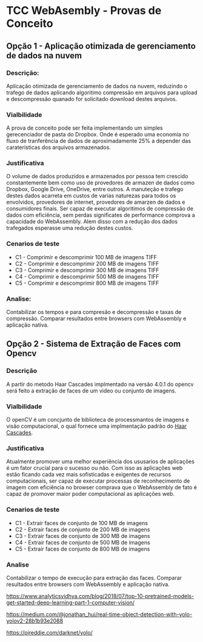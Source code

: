 # TCC WebAsembly - Provas de Conceito

## Opção 1 - Aplicação otimizada de gerenciamento de dados na nuvem

### Descrição: 
Aplicação otimizada de gerenciamento de dados na nuvem, reduzindo o trafego de dados 
aplicando algoritimo compressão em arquivos para upload e descompressão quanado for solicitado
download destes arquivos.

### Vialbilidade 
A prova de conceito pode ser feita implementando um simples gerecenciador de pasta do Dropbox.
Onde é esperado uma economia  no fluxo de tranferência de dados de aproximadamente 25% 
a depender das carateristicas dos arquivos armazenados.

### Justificativa
O volume de dados produzidos e armazenados por pessoa tem crescido constantemente
bem como uso de provedores de armazen de dados como Dropbox, Google Drive, OneDrive, entre outros.
A manuteção e trafego destes dados acarreta em custos de varias naturezas para todos
os envolvidos, provedores de internet, provedores de amarzen de dados e consumidores finais.
Ser capaz de executar algoritimos de compressão de dados com eficiência, sem perdas significates de
performance comprova a capacidade do WebAssembly. Alem disso com a redução dos dados trafegados 
esperasse uma redução destes custos.

### Cenarios de teste

* C1 - Comprimir e descomprimir 100 MB de imagens TIFF
* C2 - Comprimir e descomprimir 200 MB de imagens TIFF
* C3 - Comprimir e descomprimir 300 MB de imagens TIFF
* C4 - Comprimir e descomprimir 500 MB de imagens TIFF
* C5 - Comprimir e descomprimir 800 MB de imagens TIFF

### Analise: 
Contabilizar os tempos e para compresão e decompressão e taxas de compressão.
Comparar resultados entre browsers com WebAssembly e aplicação nativa.

## Opção 2 - Sistema de Extração de Faces com Opencv 

### Descrição
A partir do metodo Haar Cascades implmentado na versão 4.0.1 do 
opencv será feito a extração de faces de um video ou conjunto de imagens.

### Vialbilidade
O openCV é um concjunto de biblioteca de processmantos de imagens e visão computacional,
o qual fornece uma implmentação padrão do [Haar Cascades](https://docs.opencv.org/4.0.1/d7/d8b/tutorial_py_face_detection.html).

### Justificativa
Atualmente promover uma melhor experiência dos ususarios de aplicações é um fator crucial para o sucesso ou não. 
Com isso as aplicações web estão ficando cada vez mais sofisticadas e exigentes de recursos computacionais, ser capaz de executar 
processas de reconhecimento de imagem com eficiência no browser comprava que o WebAssembly de fato é capaz de promover maior 
poder computacional as aplicações web.

### Cenarios de teste

* C1 - Extrair faces de conjunto de 100 MB de imagens
* C2 - Extrair faces de conjunto de 200 MB de imagens
* C3 - Extrair faces de conjunto de 300 MB de imagens
* C4 - Extrair faces de conjunto de 500 MB de imagens
* C5 - Extrair faces de conjunto de 800 MB de imagens

### Analise

Contabilizar o tempo de execução para extração das faces.
Comparar resultados entre browsers com WebAssembly e aplicação nativa.


https://www.analyticsvidhya.com/blog/2018/07/top-10-pretrained-models-get-started-deep-learning-part-1-computer-vision/

https://medium.com/@jonathan_hui/real-time-object-detection-with-yolo-yolov2-28b1b93e2088

https://pjreddie.com/darknet/yolo/
